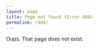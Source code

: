 ```yaml
---
layout: page
title: Page not found (Error 404)
permalink: /404/
---
```

Oops. That page does not exist.
